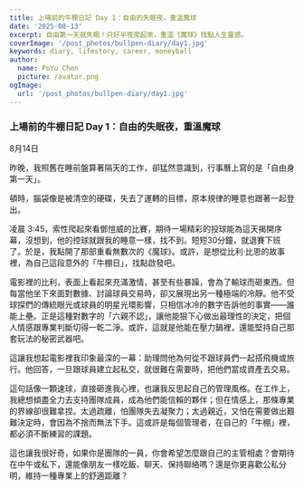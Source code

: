 ```yaml
---
title: 上場前的牛棚日記 Day 1：自由的失眠夜，重溫魔球
date: '2025-08-13'
excerpt: 自由第一天就失眠！只好半夜爬起來，重溫《魔球》找點人生靈感。
coverImage: '/post_photos/bullpen-diary/day1.jpg'
keywords: diary, lifestory, career, moneyball
author: 
  name: PoYu Chen
  picture: /avatar.png
ogImage: 
  url: '/post_photos/bullpen-diary/day1.jpg'
---
```

### 上場前的牛棚日記 Day 1：自由的失眠夜，重溫魔球
8月14日

昨晚，我照舊在睡前盤算著隔天的工作，卻猛然意識到，行事曆上寫的是「自由身第一天」。

頓時，腦袋像是被清空的硬碟，失去了運轉的目標，原本規律的睡意也跟著一起登出。

凌晨 3:45，索性爬起來看鄧愷威的比賽，期待一場精彩的投球能為這天揭開序幕，沒想到，他的控球就跟我的睡意一樣，找不到。短短30分鐘，就退賽下班了。於是，我點開了那部重看無數次的《魔球》。或許，是想從比利·比恩的故事裡，為自己這段意外的「牛棚日」，找點啟發吧。

電影裡的比利，表面上看起來充滿激情，甚至有些暴躁，會為了輸球而砸東西。但每當他坐下來面對數據、討論球員交易時，卻又展現出另一種極端的冷靜。他不受球探們的傳統眼光或球員的明星光環影響，只相信冰冷的數字告訴他的事實——誰能上壘。正是這種對數字的「六親不認」，讓他能狠下心做出最理性的決定，把個人情感跟專業判斷切得一乾二淨。或許，這就是他能在壓力鍋裡，還能堅持自己那套玩法的秘密武器吧。

這讓我想起電影裡我印象最深的一幕：助理問他為何從不跟球員們一起搭飛機或旅行。他回答，一旦跟球員建立起私交，就很難在需要時，把他們當成資產去交易。

這句話像一顆速球，直接砸進我心裡，也讓我反思起自己的管理風格。在工作上，我總想傾盡全力去支持團隊成員，成為他們能信賴的夥伴；但在情感上，那條專業的界線卻很難拿捏。太過疏離，怕團隊失去凝聚力；太過親近，又怕在需要做出艱難決定時，會因為不捨而無法下手。這或許是每個管理者，在自己的「牛棚」裡，都必須不斷練習的課題。

這也讓我很好奇，如果你是團隊的一員，你會希望怎麼跟自己的主管相處？會期待在中午或私下，還能像朋友一樣吃飯、聊天、保持聯絡嗎？還是你更喜歡公私分明，維持一種專業上的舒適距離？